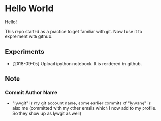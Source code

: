 # Hello World

Hello!

This repo started as a practice to get familiar with git. Now I use it to expreiment with github.


## Experiments


* [2018-09-05] Upload ipython notebook. It is rendered by github.


## Note 

### Commit Author Name

* "lywgit" is my git account name, some earlier commits of "lywang" is also me (committed with my other emails which I now add to my profile. So they show up as lywgit as well)